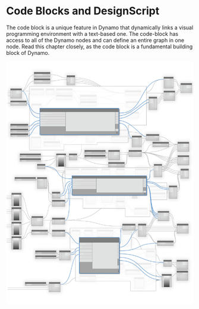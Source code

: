Code Blocks and DesignScript
============================

The code block is a unique feature in Dynamo that dynamically links a visual programming environment with a text-based one. The code-block has access to all of the Dynamo nodes and can define an entire graph in one node. Read this chapter closely, as the code block is a fundamental building block of Dynamo.

![IMAGE](images/7/Code%20Blocks-01.png)
